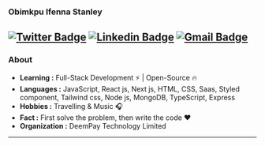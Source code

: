 ### Obimkpu Ifenna Stanley
[![Twitter Badge](https://img.shields.io/badge/StanleyIfenna-1ca0f1?style=flat-square&logo=twitter&logoColor=white&link=https://twitter.com/Isha_1321)](https://twitter.com/Stanleyifenna1)  [![Linkedin Badge](https://img.shields.io/badge/-Stanley_Ifenna-blue?style=flat-square&logo=Linkedin&logoColor=white&link=https://www.linkedin.com/in/ishagupta20//)](https://www.linkedin.com/in/obimkpuifenna961/) [![Gmail Badge](https://img.shields.io/badge/-StanleyIfenna-c14438?style=flat-square&logo=Gmail&logoColor=white&link=mailto:ishagupta2103@gmail.com)](mailto:obimkpustanley@gmail.com)
---------------------------------------------------------------------------------------------------------------------------------------------------------------------------------
### About

-  **Learning :** Full-Stack Development :zap: | Open-Source :fire:	
-  **Languages :** JavaScript, React js, Next js, HTML, CSS, Saas, Styled component, Tailwind css, Node js, MongoDB, TypeScript, Express
-  **Hobbies :** Travelling & Music :headphones:
-  **Fact :** First solve the problem, then write the code :heart: 
-  **Organization :** DeemPay Technology Limited

---------------------------------------------------------------------------------------------------------------------------------------------------------------------------------


